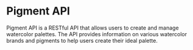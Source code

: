 # Pigment API

Pigment API is a RESTful API that allows users to create and manage watercolor palettes. The API provides information on various watercolor brands and pigments to help users create their ideal palette. 
